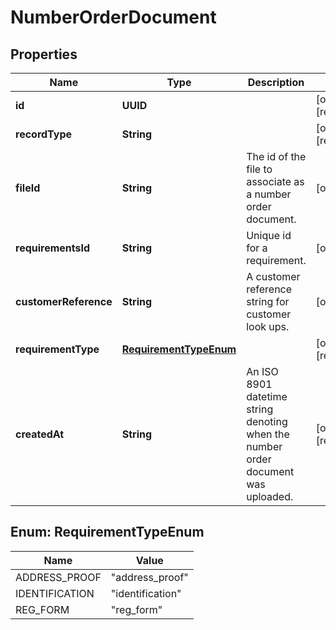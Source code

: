 

# NumberOrderDocument


## Properties

Name | Type | Description | Notes
------------ | ------------- | ------------- | -------------
**id** | **UUID** |  |  [optional] [readonly]
**recordType** | **String** |  |  [optional] [readonly]
**fileId** | **String** | The id of the file to associate as a number order document. |  [optional]
**requirementsId** | **String** | Unique id for a requirement. |  [optional]
**customerReference** | **String** | A customer reference string for customer look ups. |  [optional]
**requirementType** | [**RequirementTypeEnum**](#RequirementTypeEnum) |  |  [optional] [readonly]
**createdAt** | **String** | An ISO 8901 datetime string denoting when the number order document was uploaded. |  [optional] [readonly]



## Enum: RequirementTypeEnum

Name | Value
---- | -----
ADDRESS_PROOF | &quot;address_proof&quot;
IDENTIFICATION | &quot;identification&quot;
REG_FORM | &quot;reg_form&quot;



